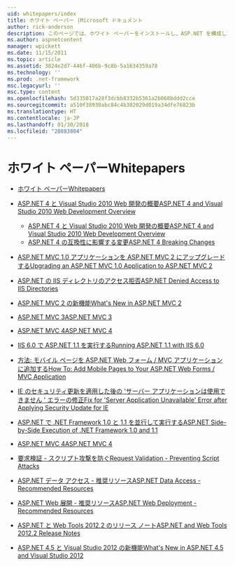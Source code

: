 ```yaml
---
uid: whitepapers/index
title: ホワイト ペーパー |Microsoft ドキュメント
author: rick-anderson
description: このページでは、ホワイト ペーパーをインストールし、ASP.NET を構成して、セキュリティで保護された、高速、柔軟な ASP.NET アプリケーションを作成することを支援するためが表示されます。
ms.author: aspnetcontent
manager: wpickett
ms.date: 11/15/2011
ms.topic: article
ms.assetid: 3824e2d7-446f-406b-9c8b-5a1634359a78
ms.technology: ''
ms.prod: .net-framework
msc.legacyurl: ''
msc.type: content
ms.openlocfilehash: 5d335017a28f3dcbb8332b5361a2b068bddd2cce
ms.sourcegitcommit: a510f38930abc84c4b302029d019a34dfe76823b
ms.translationtype: HT
ms.contentlocale: ja-JP
ms.lasthandoff: 01/30/2018
ms.locfileid: "28883804"
---
```

<a name="whitepapers"></a><span data-ttu-id="dbcad-103">ホワイト ペーパー</span><span class="sxs-lookup"><span data-stu-id="dbcad-103">Whitepapers</span></span>
====================
- [<span data-ttu-id="dbcad-104">ホワイト ペーパー</span><span class="sxs-lookup"><span data-stu-id="dbcad-104">Whitepapers</span></span>](overview.md)
- [<span data-ttu-id="dbcad-105">ASP.NET 4 と Visual Studio 2010 Web 開発の概要</span><span class="sxs-lookup"><span data-stu-id="dbcad-105">ASP.NET 4 and Visual Studio 2010 Web Development Overview</span></span>](aspnet4/index.md)

    - [<span data-ttu-id="dbcad-106">ASP.NET 4 と Visual Studio 2010 Web 開発の概要</span><span class="sxs-lookup"><span data-stu-id="dbcad-106">ASP.NET 4 and Visual Studio 2010 Web Development Overview</span></span>](aspnet4/overview.md)
    - [<span data-ttu-id="dbcad-107">ASP.NET 4 の互換性に影響する変更</span><span class="sxs-lookup"><span data-stu-id="dbcad-107">ASP.NET 4 Breaking Changes</span></span>](aspnet4/breaking-changes.md)
- [<span data-ttu-id="dbcad-108">ASP.NET MVC 1.0 アプリケーションを ASP.NET MVC 2 にアップグレードする</span><span class="sxs-lookup"><span data-stu-id="dbcad-108">Upgrading an ASP.NET MVC 1.0 Application to ASP.NET MVC 2</span></span>](aspnet-mvc2-upgrade-notes.md)
- [<span data-ttu-id="dbcad-109">ASP.NET の IIS ディレクトリのアクセス拒否</span><span class="sxs-lookup"><span data-stu-id="dbcad-109">ASP.NET Denied Access to IIS Directories</span></span>](denied-access-to-iis-directories.md)
- [<span data-ttu-id="dbcad-110">ASP.NET MVC 2 の新機能</span><span class="sxs-lookup"><span data-stu-id="dbcad-110">What's New in ASP.NET MVC 2</span></span>](what-is-new-in-aspnet-mvc.md)
- [<span data-ttu-id="dbcad-111">ASP.NET MVC 3</span><span class="sxs-lookup"><span data-stu-id="dbcad-111">ASP.NET MVC 3</span></span>](mvc3-release-notes.md)
- [<span data-ttu-id="dbcad-112">ASP.NET MVC 4</span><span class="sxs-lookup"><span data-stu-id="dbcad-112">ASP.NET MVC 4</span></span>](mvc4-beta-release-notes.md)
- [<span data-ttu-id="dbcad-113">IIS 6.0 で ASP.NET 1.1 を実行する</span><span class="sxs-lookup"><span data-stu-id="dbcad-113">Running ASP.NET 1.1 with IIS 6.0</span></span>](aspnet-and-iis6.md)
- [<span data-ttu-id="dbcad-114">方法: モバイル ページを ASP.NET Web フォーム / MVC アプリケーションに追加する</span><span class="sxs-lookup"><span data-stu-id="dbcad-114">How To: Add Mobile Pages to Your ASP.NET Web Forms / MVC Application</span></span>](add-mobile-pages-to-your-aspnet-web-forms-mvc-application.md)
- [<span data-ttu-id="dbcad-115">IE のセキュリティ更新を適用した後の 'サーバー アプリケーションは使用できません ' エラーの修正</span><span class="sxs-lookup"><span data-stu-id="dbcad-115">Fix for 'Server Application Unavailable' Error after Applying Security Update for IE</span></span>](ms03-32-issue.md)
- [<span data-ttu-id="dbcad-116">ASP.NET で .NET Framework 1.0 と 1.1 を並行して実行する</span><span class="sxs-lookup"><span data-stu-id="dbcad-116">ASP.NET Side-by-Side Execution of .NET Framework 1.0 and 1.1</span></span>](side-by-side-with-10.md)
- [<span data-ttu-id="dbcad-117">ASP.NET MVC 4</span><span class="sxs-lookup"><span data-stu-id="dbcad-117">ASP.NET MVC 4</span></span>](mvc4-release-notes.md)
- [<span data-ttu-id="dbcad-118">要求検証 - スクリプト攻撃を防ぐ</span><span class="sxs-lookup"><span data-stu-id="dbcad-118">Request Validation - Preventing Script Attacks</span></span>](request-validation.md)
- [<span data-ttu-id="dbcad-119">ASP.NET データ アクセス - 推奨リソース</span><span class="sxs-lookup"><span data-stu-id="dbcad-119">ASP.NET Data Access - Recommended Resources</span></span>](aspnet-data-access-content-map.md)
- [<span data-ttu-id="dbcad-120">ASP.NET Web 展開 - 推奨リソース</span><span class="sxs-lookup"><span data-stu-id="dbcad-120">ASP.NET Web Deployment - Recommended Resources</span></span>](aspnet-web-deployment-content-map.md)
- [<span data-ttu-id="dbcad-121">ASP.NET と Web Tools 2012.2 のリリース ノート</span><span class="sxs-lookup"><span data-stu-id="dbcad-121">ASP.NET and Web Tools 2012.2 Release Notes</span></span>](aspnet-and-web-tools-20122-release-notes.md)
- [<span data-ttu-id="dbcad-122">ASP.NET 4.5 と Visual Studio 2012 の新機能</span><span class="sxs-lookup"><span data-stu-id="dbcad-122">What's New in ASP.NET 4.5 and Visual Studio 2012</span></span>](whats-new-in-aspnet-45-and-visual-studio-2012.md)
